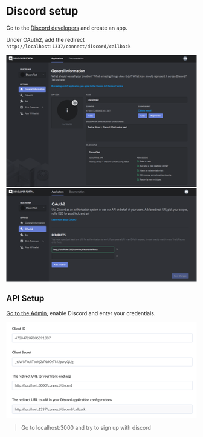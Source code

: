 # Discord setup

Go to the [Discord developers](https://discordapp.com/developers/applications/) and create an app.

Under OAuth2, add the redirect `http://localhost:1337/connect/discord/callback`

![Discord General Information](../assets/discord_settings_1.png)
![Discord OAuth2 Settings](../assets/discord_settings_2.png)



## API Setup

[Go to the Admin](http://localhost:1337/admin/plugins/users-permissions/providers), enable Discord and enter your credentials.

![Admin Google Setup](../assets/admin_discord_conf.png)


> Go to localhost:3000 and try to sign up with discord
